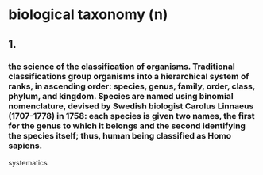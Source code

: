 # biological taxonomy (n)

## 1.

### the science of the classification of organisms. Traditional classifications group organisms into a hierarchical system of ranks, in ascending order: species, genus, family, order, class, phylum, and kingdom. Species are named using binomial nomenclature, devised by Swedish biologist Carolus Linnaeus (1707-1778) in 1758: each species is given two names, the first for the genus to which it belongs and the second identifying the species itself; thus, human being classified as Homo sapiens.

systematics